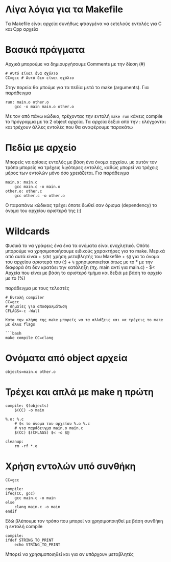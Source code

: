 # Λίγα λόγια για τα Makefile

Τα Makefile είναι αρχεία συνήθως φτιαγμένα να εκτελούς εντολές για C και Cpp αρχεία

# Βασικά πράγματα
Αρχικά μπορούμε να δημιουργήσουμε Comments με την δίεση (#)

```make
# Αυτό είναι ένα σχόλιο
CC=gcc # Αυτό δεν είναι σχόλιο
```
Στην πορεία θα μπούμε για τα πεδία μετά το make (arguments). Για παράδειγμα

```make
run: main.o other.o
    gcc -o main main.o other.o
```
Με τον από πάνω κώδικα, τρέχοντας την εντολή `make run` κάνεις compìle το πρόγραμμα με τα 2 object αρχεία. Τα αρχεία δεξιά από την : ελέγχονται και τρέχουν άλλες εντολές που θα αναφέρουμε παρακάτω

# Πεδία με αρχείο
Μπορείς να ορίσεις εντολές με βάση ένα όνομα αρχείου. με αυτόν τον τρόπο μπορείς να τρέχεις λιγότερες εντολές, καθώς μπορεί να τρέχεις μέρος των εντολών μόνο όσο χρειάζεται. Για παράδειγμα

```make
main.o: main.c
    gcc main.c -o main.o
other.o: other.c
    gcc other.c -o other.o
```
Ο παραπάνω κώδικας τρέχει όποτε δωθεί σαν όρισμα (dependency) το όνομα του αρχείου αριστερά της (:) 
# Wildcards

Φυσικά το να γράφεις ένα ένα τα ονόματα είναι ενοχλητικό. Οπότε μπορούμε να χρησιμοποιήσουμε ειδικούς χαρακτήρες για το make. Μερικά από αυτά είναι
    + ``$(N)`` χρήση μεταβλητής του Makefile
    + ``$@``   για το όνομα του αρχείου αριστερά του (:)
    + ``%``    χρησιμοποιείται όπως με το * με την διαφορά ότι δεν κρατάει την κατάληξη (πχ. main αντί για main.c)
    - $< Αρχεία που είναι με βάση το αριστερό τμήμα και δεξιά με βάση το αρχείο με το (%)

παράδειγμα με τους τελεστές

```make
# Εντολή compiler
CC=gcc
# σημαίες για αποσφαλμάτωση
CFLAGS=-c -Wall

Κατα την κλήση της make μπορείς να τα αλλάξεις και να τρέχεις το make με άλλα flags

```bash
make compile CC=clang
```

# Ονόματα από object αρχεία
```make
objects=main.o other.o
```

# Τρέχει και απλά με make η πρώτη
```make
compile: $(objects)
    $(CC) -o main

%.o: %.c
    # $< το όνομα του αρχείου %.o %.c 
    # για παράδειγμα main.o main.c 
    $(CC) $(CFLAGS) $< -o $@

cleanup:
    rm -rf *.o

```

# Χρήση εντολών υπό συνθήκη

```make
CC=gcc

compile:
ifeq(CC, gcc)
    gcc main.c -o main
else
    clang main.c -o main
endif

```

Εδώ βλέπουμε τον τρόπο που μπορεί να χρησιμοποιηθεί με βάση συνθήκη
η εντολή compile 

```make
compile:
ifdef STRING_TO_PRINT
    echo STRING_TO_PRINT
```

Μπορεί να χρησιμοποιηθεί και για αν υπάρχουν μεταβλητές
